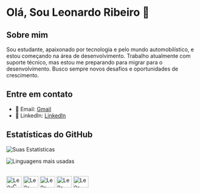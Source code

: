 # Olá, Sou Leonardo Ribeiro 👋

## Sobre mim

Sou estudante, apaixonado por tecnologia e pelo mundo automobilístico, e estou começando na área de desenvolvimento. Trabalho atualmente com suporte técnico, mas estou me preparando para migrar para o desenvolvimento. Busco sempre novos desafios e oportunidades de crescimento.

## Entre em contato

- 📧 Email: [Gmail](mailto:leonardo4600@gmail.com)
- 💼 LinkedIn: [LinkedIn](https://www.linkedin.com/in/leonardo-ribeiro-89b65221a/)

## Estatísticas do GitHub

![Suas Estatísticas](https://github-readme-stats.vercel.app/api?username=Leoribeiro61&show_icons=true&theme=dracula)

![Linguagens mais usadas](https://github-readme-stats.vercel.app/api/top-langs/?username=Leoribeiro61&layout=compact&langs_count=16&theme=dracula)

<div style="display: inline block"><br>
  <img aling="center" alt="Leo-C" height="30" width="40" src="https://cdn.jsdelivr.net/gh/devicons/devicon@latest/icons/c/c-plain.svg">
  <img aling="center" alt="Leo-Java" height="30" width="40" src="https://cdn.jsdelivr.net/gh/devicons/devicon@latest/icons/java/java-original.svg">
  <img aling="center" alt="Leo-Html" height="30" width="40" src="https://cdn.jsdelivr.net/gh/devicons/devicon@latest/icons/html5/html5-plain.svg">
  <img aling="center" alt="Leo-Css" height="30" width="40" src="https://cdn.jsdelivr.net/gh/devicons/devicon@latest/icons/css3/css3-original.svg">
  <img aling="center" alt="Leo-Css" height="30" width="40" src="https://cdn.jsdelivr.net/gh/devicons/devicon@latest/icons/python/python-original.svg">
</div>

